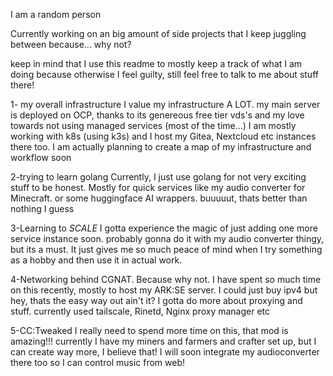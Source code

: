 I am a random person

Currently working on an big amount of side projects that I keep juggling between because... why not?

keep in mind that I use this readme to mostly keep a track of what I am doing because otherwise I feel guilty, still feel free to talk to me about stuff there!

1- my overall infrastructure
I value my infrastructure A LOT. my main server is deployed on OCP, thanks to its genereous free tier vds's and my love towards not using managed services (most of the time...) 
I am mostly working with k8s (using k3s) and I host my Gitea, Nextcloud etc instances there too.
I am actually planning to create a map of my infrastructure and workflow soon

2-trying to learn golang 
Currently, I just use golang for not very exciting stuff to be honest. Mostly for quick services like my audio converter for Minecraft. or some huggingface AI wrappers. buuuuut, thats better than nothing I guess

3-Learning to *SCALE*
I gotta experience the magic of just adding one more service instance soon. probably gonna do it with my audio converter thingy, but its a must. It just gives me so much peace of mind when I try something as a hobby and then use it in actual work. 

4-Networking behind CGNAT. Because why not.
I have spent so much time on this recently, mostly to host my ARK:SE server. I could just buy ipv4 but hey, thats the easy way out ain't it? I gotta do more about proxying and stuff. currently used tailscale, Rinetd, Nginx proxy manager etc

5-CC:Tweaked
I really need to spend more time on this, that mod is amazing!!! currently I have my miners and farmers and crafter set up, but I can create way more, I believe that! I will soon integrate my audioconverter there too so I can control music from web!

